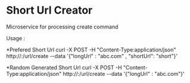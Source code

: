 # Short Url Creator

Microservice for processing create command 

Usage :

*Prefered Short Url
curl -X POST -H  "Content-Type:application/json"  http://<hostname>:<port>/url/create --data '{"longUrl" : "abc.com" , "shortUrl": "short"}'

*Random Generated Short Url
curl -X POST -H  "Content-Type:application/json"  http://<hostname>:<port>/url/create --data '{"longUrl" : "abc.com"}'

